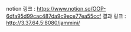notion 링크 : https://www.notion.so/OOP-6dfa95d99cac487da9c9ece77ea55ccf
결과 링크 : http://3.37.64.5:8080/jammini/
